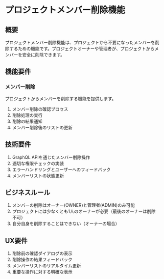 # プロジェクトメンバー削除機能

## 概要

プロジェクトメンバー削除機能は、プロジェクトから不要になったメンバーを削除するための機能です。プロジェクトオーナーや管理者が、プロジェクトからメンバーを安全に削除できます。

## 機能要件

### メンバー削除

プロジェクトからメンバーを削除する機能を提供します。

1. メンバー削除の確認プロセス
2. 削除処理の実行
3. 削除の結果通知
4. メンバー削除後のリストの更新

## 技術要件

1. GraphQL APIを通じたメンバー削除操作
2. 適切な権限チェックの実装
3. エラーハンドリングとユーザーへのフィードバック
4. メンバーリストの状態更新

## ビジネスルール

1. メンバーの削除はオーナー(OWNER)と管理者(ADMIN)のみ可能
2. プロジェクトには少なくとも1人のオーナーが必要（最後のオーナーは削除不可）
3. 自分自身を削除することはできない（オーナーの場合）

## UX要件

1. 削除前の確認ダイアログの表示
2. 削除操作の結果フィードバック
3. メンバーリストのリアルタイム更新
4. 重要な操作に対する明確な表示
